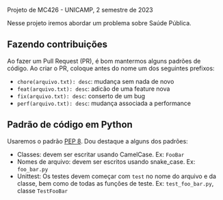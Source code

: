 Projeto de MC426 - UNICAMP, 2 semestre de 2023

Nesse projeto iremos abordar um problema sobre Saúde Pública.

## Fazendo contribuições

Ao fazer um Pull Request (PR), é bom mantermos alguns padrões de código. Ao criar o PR, coloque antes do nome um dos seguintes prefixos:

- `chore(arquivo.txt): desc`: mudança sem nada de novo
- `feat(arquivo.txt): desc`: adicão de uma feature nova
- `fix(arquivo.txt): desc`: conserto de um bug
- `perf(arquivo.txt): desc`: mudança associada a performance

## Padrão de código em Python

Usaremos o padrão [PEP 8](https://peps.python.org/pep-0008/). Dou destaque a alguns dos padrões:

- Classes: devem ser escritar usando CamelCase. Ex: `FooBar`
- Nomes de arquivo: devem ser escritos usando snake_case. Ex: `foo_bar.py`
- Unittest: Os testes devem começar com `test` no nome do arquivo e da classe, bem como de todas as funções de teste. Ex: `test_foo_bar.py`, classe `TestFooBar`